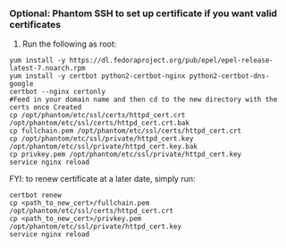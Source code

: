 ### Optional: Phantom SSH to set up certificate if you want valid certificates
   1. Run the following as root:
   ```
   yum install -y https://dl.fedoraproject.org/pub/epel/epel-release-latest-7.noarch.rpm
   yum install -y certbot python2-certbot-nginx python2-certbot-dns-google
   certbot --nginx certonly
   #Feed in your domain name and then cd to the new directory with the certs once Created
   cp /opt/phantom/etc/ssl/certs/httpd_cert.crt /opt/phantom/etc/ssl/certs/httpd_cert.crt.bak
   cp fullchain.pem /opt/phantom/etc/ssl/certs/httpd_cert.crt
   cp /opt/phantom/etc/ssl/private/httpd_cert.key /opt/phantom/etc/ssl/private/httpd_cert.key.bak
   cp privkey.pem /opt/phantom/etc/ssl/private/httpd_cert.key
   service nginx reload
   ```

   FYI: to renew certificate at a later date, simply run:
   ```
   certbot renew
   cp <path_to_new_cert>/fullchain.pem /opt/phantom/etc/ssl/certs/httpd_cert.crt
   cp <path_to_new_cert>/privkey.pem /opt/phantom/etc/ssl/private/httpd_cert.key
   service nginx reload
   ```
